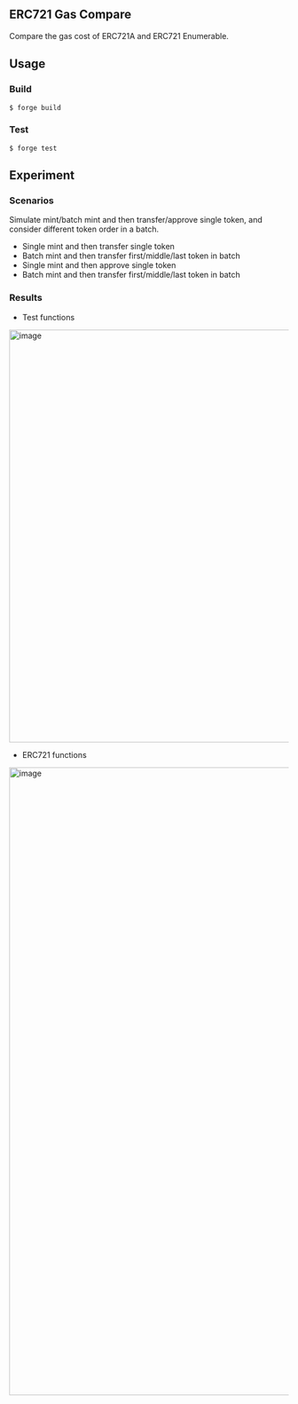 ## ERC721 Gas Compare

Compare the gas cost of ERC721A and ERC721 Enumerable.

## Usage

### Build

```shell
$ forge build
```

### Test

```shell
$ forge test
```

## Experiment

### Scenarios

Simulate mint/batch mint and then transfer/approve single token, and consider different token order in a batch. 

- Single mint and then transfer single token
- Batch mint and then transfer first/middle/last token in batch
- Single mint and then approve single token
- Batch mint and then transfer first/middle/last token in batch

### Results
- Test functions
<img width="744" alt="image" src="https://github.com/chiweitw/erc721-gas-compare/assets/34131145/73e6ccba-9465-4464-819b-e3b1f97b58c8">

- ERC721 functions
<img width="1132" alt="image" src="https://github.com/chiweitw/erc721-gas-compare/assets/34131145/9819149d-85a2-408c-a59b-e5f5172d8333">
